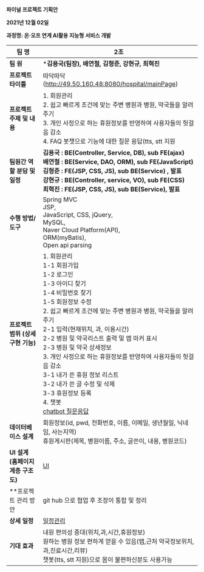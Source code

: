 **파이널 프로젝트 기획안**

**2021년 12월 02일**

**과정명: 온·오프 연계 AI활용 지능형 서비스 개발**

| 팀 명                                   | **2조**                                                      |
| --------------------------------------- | ------------------------------------------------------------ |
| **팀 원**                               | ***김용국(팀장), 배연철, 김형준, 강현규,  최혁진**           |
| **프로젝트 타이틀**                     | 따닥따닥     (http://49.50.160.48:8080/hospital/mainPage)    |
| **프로젝트 주제**  **및 내용**          | 1. 회원관리<br/>2. 쉽고  빠르게 조건에 맞는 주변 병원과 병원, 약국들을 알려주기  <br>3. 개인 사정으로 하는 휴원정보를 반영하여 사용자들의 헛걸음 감소<br/>4. FAQ 봇챗으로 기능에 대한 질문 응답(tts, stt 지원 |
| **팀원간 역할**  **분담 및 일정**       | **김용국 : BE(Controller, Service,  DB), sub FE(ajax)**     <br>**배연철 : BE(Service, DAO, ORM), sub  FE(JavaScript)**     <br/>**김형준 : FE(JSP, CSS, JS), sub  BE(Service) , 발표**     <br/>**강현규 : BE(Controller, service, VO), sub  FE(CSS)**     <br/>**최혁진 : FE(JSP, CSS, JS), sub  BE(Service), 발표** |
| **수행 방법/도구**                      | Spring MVC<br/> JSP, <br/>JavaScript, CSS, jQuery,  <br/>MySQL,<br/> Naver Cloud Platform(API), <br/>ORM(myBatis), <br/>Open api parsing |
| **프로젝트 범위**  **(상세 구현 기능)** | 1. 회원관리<br>   1-1 회원가입<br>   1-2 로그인<br>   1-3 아이디 찾기 <br>   1-4 비밀번호 찾기<br>   1-5 회원정보 수정<br>2. 쉽고  빠르게 조건에 맞는 주변 병원과 병원, 약국들을 알려주기<br>   2-1 입력(현재위치, 과, 이용시간)<br>   2-2 병원 및 약국리스트 출력 및 맵 마커 표시<br>   2-3 병원 및 약국 상세정보<br>3. 개인 사정으로 하는 휴원정보를 반영하여 사용자들의 헛걸음 감소<br>   3-1 내가 쓴 휴원 정보 리스트<br>   3-2 내가 쓴 글 수정 및 삭제<br>   3-3 휴원정보 등록<br>4. 챗봇<br>   [chatbot 질문응답](https://docs.google.com/spreadsheets/d/1NJt0shln92tClU4g6miSlHxHow1RB7Zs3O22pVf4vp0/edit#gid=0) |
| **데이터베이스 설계**                   | 회원정보(id, pwd, 전화번호, 이름, 이메일, 생년월일, 닉네임,  사는지역)   <br/>휴원게시판(제목, 병원이름, 주소, 글쓴이, 내용, 병원코드) |
| **UI 설계**  **(홈페이지 계층 구조도)** | [UI](https://gitmind.com/app/doc/06b9cde52257cb4f39ce99e535a59058) |
| **프로젝트 관리 방안                    | git hub 으로 협업 후 조장이 통합 및 정리                     |
| **상세 일정**                           | [일정관리](https://docs.google.com/spreadsheets/d/1yhoqqcfYHeBAAwZfJauhKBIfSHekVYzk02yUMmVMLhY/edit#gid=1801751892) |
| **기대 효과**                           | 내원 편의성 증대(위치,과,시간,휴원정보)<br/>원하는 병원 정보 편하게 얻을 수 있음(맵,근처 약국정보위치,과,진료시간,리뷰)<br>챗봇(tts, stt 지원)으로 몸이 불편하신분도 사용가능 |

 

 